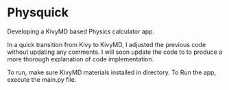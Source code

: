 # Physquick
Developing a KivyMD based Physics calculator app.

In a quick transition from Kivy to KivyMD, I adjusted the previous code without updating any comments.
I will soon update the code to to produce a more thorough explanation of code implementation.

To run, make sure KivyMD materials installed in directory.
To Run the app, execute the main.py file.
